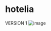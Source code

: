 # hotelia
VERSION 1
![image](https://user-images.githubusercontent.com/107563311/199155056-98403be3-f04a-4933-83a3-3adbee9211ae.png)
